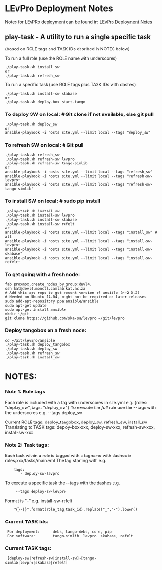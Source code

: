 # LEvPro Deployment Notes
Notes for LEvPRo deployment can be found in:
[LEvPro Deployment Notes](https://docs.google.com/document/d/12f495FEMOi0g3bJjoZL3icZaCCr7iSjTY3jToFqA2Ns/edit#)

## play-task - A utility to run a single specific task
(based on ROLE tags and TASK IDs desribed in NOTES below)

To run a full role (use the ROLE name with underscores)
```
./play-task.sh install_sw
or
./play-task.sh refresh_sw
```

To run a specific task (use ROLE tags plus TASK IDs with dashes)
```
./play-task.sh install-sw skabase
or
./play-task.sh deploy-box start-tango
```

### To deploy SW on local: # Git clone if not available, else git pull
```
./play-task.sh deploy_sw
or
ansible-playbook -i hosts site.yml --limit local --tags "deploy_sw"
```

### To refresh SW on local: # Git pull
```
./play-task.sh refresh_sw
./play-task.sh refresh-sw levpro
./play-task.sh refresh-sw tango-simlib
or
ansible-playbook -i hosts site.yml --limit local --tags "refresh_sw"
ansible-playbook -i hosts site.yml --limit local --tags "refresh-sw-levpro"
ansible-playbook -i hosts site.yml --limit local --tags "refresh-sw-tango-simlib"
```

### To install SW on local: # sudo pip install
```
./play-task.sh install_sw
./play-task.sh install-sw levpro
./play-task.sh install-sw skabase
./play-task.sh install-sw refelt
or
ansible-playbook -i hosts site.yml --limit local --tags "install_sw" # all
ansible-playbook -i hosts site.yml --limit local --tags "install-sw-levpro"
ansible-playbook -i hosts site.yml --limit local --tags "install-sw-skabase"
ansible-playbook -i hosts site.yml --limit local --tags "install-sw-refelt"
```

### To get going with a fresh node:
```
fab proxmox.create_nodes_by_group:devl4,
ssh kat@devl4.monctl.camlab.kat.ac.za
# Add this apt repo to get recent version of ansible (>=2.3.2)
# Needed on Ubuntu 14.04, might not be required on later releases
sudo add-apt-repository ppa:ansible/ansible
sudo apt-get update
sudo apt-get install ansible
mkdir ~/git
git clone https://github.com/ska-sa/levpro ~/git/levpro
```

### Deploy tangobox on a fresh node:
```
cd ~/git/levpro/ansible
./play-task.sh deploy_tangobox
./play-task.sh deploy_sw
./play-task.sh refresh_sw
./play-task.sh install_sw
```

# NOTES:

### Note 1: Role tags
Each role is included with a tag with underscores in site.yml
    e.g. {roles: "deploy_sw", tags: "deploy_sw"}
To execute the _full_ role use the --tags with the underscores
    e.g. --tags deploy_sw

Current ROLE tags:
    deploy_tangobox, deploy_sw, refresh_sw, install_sw
    Translating to TASK tags:
    deploy-box-xxx, deploy-sw-xxx, refresh-sw-xxx, install-sw-xxx



### Note 2: Task tags:
Each task within a role is tagged with a tagname with dashes in roles/xxx/tasks/main.yml
The tag starting with e.g.
```
    tags:
       - deploy-sw-levpro
```
To execute a specific task the --tags with the dashes e.g.
```
     --tags deploy-sw-levpro
```
Format is "<role-tag>-<task-addition>" e.g. install-sw-refelt
```
    "{}-{}".format(role_tag,task_id).replace("_","-").lower()
```

### Current TASK ids:
     For deployment:      debs, tango-debs, core, pip
     For software:        tango-simlib, levpro, skabase, refelt
### Current TASK tags:
     [deploy-sw|refresh-sw|install-sw]-[tango-simlib|levpro|skabase|refelt]
